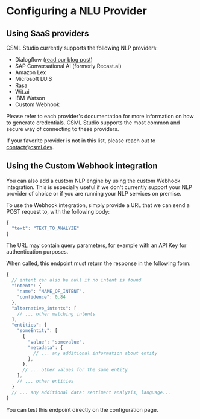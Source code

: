 # Configuring a NLU Provider

## Using SaaS providers

CSML Studio currently supports the following NLP providers:

* Dialogflow ([read our blog post](https://blog.csml.dev/connecting-dialogflow-with-a-csml-chatbot/))
* SAP Conversational AI (formerly Recast.ai)
* Amazon Lex
* Microsoft LUIS
* Rasa
* Wit.ai
* IBM Watson
* Custom Webhook

Please refer to each provider's documentation for more information on how to generate credentials. CSML Studio supports the most common and secure way of connecting to these providers.

If your favorite provider is not in this list, please reach out to [contact@csml.dev](mailto:contact@csml.dev).

## Using the Custom Webhook integration

You can also add a custom NLP engine by using the custom Webhook integration. This is especially useful if we don't currently support your NLP provider of choice or if you are running your NLP services on premise.

To use the Webhook integration, simply provide a URL that we can send a POST request to, with the following body:

```javascript
{
  "text": "TEXT_TO_ANALYZE"
}
```

The URL may contain query parameters, for example with an API Key for authentication purposes.

When called, this endpoint must return the response in the following form:

```javascript
{
  // intent can also be null if no intent is found
  "intent": { 
    "name": "NAME_OF_INTENT", 
    "confidence": 0.84
  },
  "alternative_intents": [ 
    // ... other matching intents
  ],
  "entities": {
    "someEntity": [
      {
        "value": "somevalue",
        "metadata": { 
          // ... any additional information about entity
        },
      },
      // ... other values for the same entity
    ],
    // ... other entities
  }
  // ... any additional data: sentiment analyzis, language...
}
```

You can test this endpoint directly on the configuration page.
